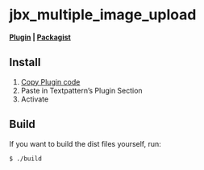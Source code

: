 jbx_multiple_image_upload
=========================
**[Plugin](https://github.com/jbach/jbx_multiple_image_upload/raw/master/dist/jbx_multiple_image_upload_v0.5.3_zip.txt) | [Packagist](https://packagist.org/packages/jbach/jbx_multiple_image_upload)**

## Install
1. [Copy Plugin code](https://github.com/jbach/jbx_multiple_image_upload/raw/master/dist/jbx_multiple_image_upload_v0.5.3_zip.txt)
2. Paste in Textpattern’s Plugin Section
3. Activate

## Build
If you want to build the dist files yourself, run:

````shell
$ ./build
````
